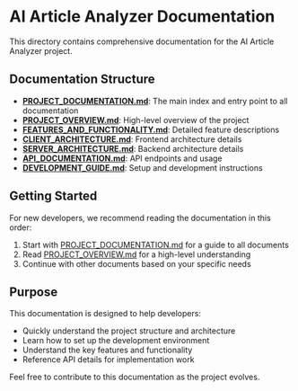 # AI Article Analyzer Documentation

This directory contains comprehensive documentation for the AI Article Analyzer project.

## Documentation Structure

- **[PROJECT_DOCUMENTATION.md](./PROJECT_DOCUMENTATION.md)**: The main index and entry point to all documentation
- **[PROJECT_OVERVIEW.md](./PROJECT_OVERVIEW.md)**: High-level overview of the project
- **[FEATURES_AND_FUNCTIONALITY.md](./FEATURES_AND_FUNCTIONALITY.md)**: Detailed feature descriptions
- **[CLIENT_ARCHITECTURE.md](./CLIENT_ARCHITECTURE.md)**: Frontend architecture details
- **[SERVER_ARCHITECTURE.md](./SERVER_ARCHITECTURE.md)**: Backend architecture details
- **[API_DOCUMENTATION.md](./API_DOCUMENTATION.md)**: API endpoints and usage
- **[DEVELOPMENT_GUIDE.md](./DEVELOPMENT_GUIDE.md)**: Setup and development instructions

## Getting Started

For new developers, we recommend reading the documentation in this order:

1. Start with [PROJECT_DOCUMENTATION.md](./PROJECT_DOCUMENTATION.md) for a guide to all documents
2. Read [PROJECT_OVERVIEW.md](./PROJECT_OVERVIEW.md) for a high-level understanding
3. Continue with other documents based on your specific needs

## Purpose

This documentation is designed to help developers:

- Quickly understand the project structure and architecture
- Learn how to set up the development environment
- Understand the key features and functionality
- Reference API details for implementation work

Feel free to contribute to this documentation as the project evolves.
